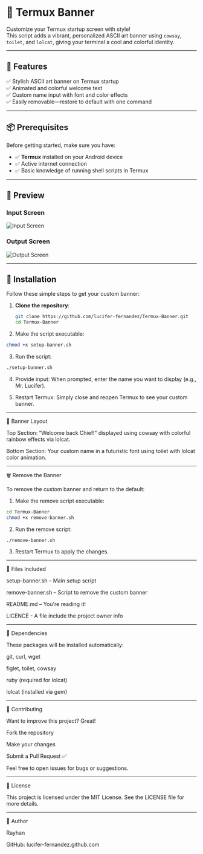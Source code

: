 # 🌟 Termux Banner

Customize your Termux startup screen with style!  
This script adds a vibrant, personalized ASCII art banner using `cowsay`, `toilet`, and `lolcat`, giving your terminal a cool and colorful identity.

---

## 🚀 Features

✅ Stylish ASCII art banner on Termux startup  
✅ Animated and colorful welcome text  
✅ Custom name input with font and color effects  
✅ Easily removable—restore to default with one command

---

## 📦 Prerequisites

Before getting started, make sure you have:

- ✅ **Termux** installed on your Android device
- ✅ Active internet connection
- ✅ Basic knowledge of running shell scripts in Termux


---

## 📸 Preview
### Input Screen
![Input Screen](https://i.postimg.cc/B6KjBV1R/Screenshot-20250602-124129-1.jpg)
### Output Screen
![Output Screen](https://i.postimg.cc/cL05yqxM/Screenshot-20250602-124441-1.jpg)

---


## 🔧 Installation

Follow these simple steps to get your custom banner:

1. **Clone the repository**:
   ```bash
   git clone https://github.com/lucifer-fernandez/Termux-Banner.git
   cd Termux-Banner
	 ```

2. Make the script executable:
```bash
chmod +x setup-banner.sh
```

3. Run the script:
```bash
./setup-banner.sh
```

4. Provide input:
When prompted, enter the name you want to display (e.g., Mr. Lucifer).


5. Restart Termux:
Simply close and reopen Termux to see your custom banner.




---

🎨 Banner Layout

Top Section:
“Welcome back Chief!” displayed using cowsay with colorful rainbow effects via lolcat.

Bottom Section:
Your custom name in a futuristic font using toilet with lolcat color animation.



---

🗑️ Remove the Banner

To remove the custom banner and return to the default:

1. Make the remove script executable:
```bash
cd Termux-Banner
chmod +x remove-banner.sh
```

2. Run the remove script:
```bash
./remove-banner.sh
```

3. Restart Termux to apply the changes.




---

📁 Files Included

setup-banner.sh – Main setup script

remove-banner.sh – Script to remove the custom banner

README.md – You're reading it!

LICENCE - A file include the project owner info

---

🔗 Dependencies

These packages will be installed automatically:

git, curl, wget

figlet, toilet, cowsay

ruby (required for lolcat)

lolcat (installed via gem)



---


🤝 Contributing

Want to improve this project? Great!

Fork the repository

Make your changes

Submit a Pull Request ✅


Feel free to open issues for bugs or suggestions.


---

📄 License

This project is licensed under the MIT License.
See the LICENSE file for more details.


---

👤 Author

Rayhan

GitHub: lucifer-fernandez.github.com
